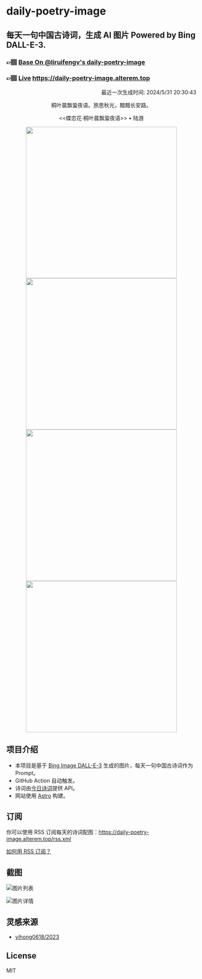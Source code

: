 
# daily-poetry-image

## 每天一句中国古诗词，生成 AI 图片 Powered by Bing DALL-E-3.

### 👉🏽 [Base On @liruifengv's daily-poetry-image](https://github.com/liruifengv/daily-poetry-image)

### 👉🏽 [Live](https://daily-poetry-image.alterem.top/) https://daily-poetry-image.alterem.top

<p align="right">
  最近一次生成时间: 2024/5/31 20:30:43
</p>
<p align="center">
桐叶晨飘蛩夜语。旅思秋光，黯黯长安路。
</p>
<p align="center">
<<蝶恋花·桐叶晨飘蛩夜语>> • 陆游
</p>
<p align="center">
<img src="https://tse3.mm.bing.net/th/id/OIG3.nqIxV8YZN0dICjVLYXtB" height="400" width="400" />
<img src="https://tse3.mm.bing.net/th/id/OIG3.4WPUyBR9YL5hyW9THrFG" height="400" width="400" />
<img src="https://tse4.mm.bing.net/th/id/OIG3.9BiZ5Utvhrbp_oWO4ADz" height="400" width="400" />
<img src="https://tse3.mm.bing.net/th/id/OIG3.lqmgUXekdiJUSfNiih.A" height="400" width="400" />
</p>

## 项目介绍

-   本项目是基于 [Bing Image DALL-E-3](https://www.bing.com/images/create) 生成的图片，每天一句中国古诗词作为 Prompt。
-   GitHub Action 自动触发。
-   诗词由[今日诗词](https://www.jinrishici.com/)提供 API。
-   网站使用 [Astro](https://astro.build) 构建。

## 订阅

你可以使用 RSS 订阅每天的诗词配图：https://daily-poetry-image.alterem.top/rss.xml

[如何用 RSS 订阅？](https://zhuanlan.zhihu.com/p/55026716)

## 截图

![图片列表](./screenshots/Snipaste_2023-12-28_21-00-26.png)

![图片详情](./screenshots/Snipaste_2023-12-28_21-00-53.png)

## 灵感来源

-   [yihong0618/2023](https://github.com/yihong0618/2023)

## License

MIT
